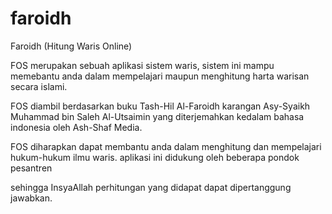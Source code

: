 faroidh
=======

Faroidh (Hitung Waris Online)

FOS merupakan sebuah aplikasi sistem waris, 
sistem ini mampu memebantu anda dalam mempelajari maupun menghitung harta warisan secara islami.

FOS diambil berdasarkan buku Tash-Hil Al-Faroidh karangan Asy-Syaikh Muhammad bin Saleh Al-Utsaimin 
yang diterjemahkan kedalam bahasa indonesia oleh Ash-Shaf Media.

FOS diharapkan dapat membantu anda dalam menghitung dan mempelajari hukum-hukum ilmu waris. 
aplikasi ini didukung oleh beberapa pondok pesantren 

sehingga InsyaAllah perhitungan yang didapat dapat dipertanggung jawabkan.